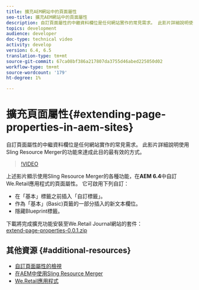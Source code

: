 ```yaml
---
title: 擴充AEM網站中的頁面屬性
seo-title: 擴充AEM網站中的頁面屬性
description: 自訂頁面屬性的中繼資料欄位是任何網站實作的常見需求。 此影片詳細說明使用Sling Resource Merger的功能來達成此目的最有效的方式。
topics: development
audience: developer
doc-type: technical video
activity: develop
version: 6.4, 6.5
translation-type: tm+mt
source-git-commit: 67ca08bf386a217807da3755d46abed225050d02
workflow-type: tm+mt
source-wordcount: '179'
ht-degree: 1%

---
```



# 擴充頁面屬性{#extending-page-properties-in-aem-sites}

自訂頁面屬性的中繼資料欄位是任何網站實作的常見需求。 此影片詳細說明使用Sling Resource Merger的功能來達成此目的最有效的方式。

>[!VIDEO](https://video.tv.adobe.com/v/25173?quality=9&learn=on)

上述影片顯示使用Sling Resource Merger的各種功能，在&#x200B;**AEM 6.4**&#x200B;中自訂We.Retail應用程式的頁面屬性。 它可啟用下列自訂：

* 在「基本」標籤之前插入「自訂標籤」。
* 作為「基本」(Basic)頁籤的一部分插入的新文本欄位。
* 隱藏Blueprint標籤。

下載將完成擴充功能安裝至We.Retail Journal網站的套件：\
[extend-page-properties-0.0.1.zip](assets/extend-page-properties-0011.zip)

## 其他資源 {#additional-resources}

* [自訂頁面屬性的檢視](https://docs.adobe.com/docs/en/aem/6-5/develop/extending/customizing-page-properties/page-properties-views.html)
* [在AEM中使用Sling Resource Merger](https://helpx.adobe.com/experience-manager/6-5/sites/developing/using/sling-resource-merger.html)
* [We.Retail應用程式](https://github.com/Adobe-Marketing-Cloud/aem-sample-we-retail)
